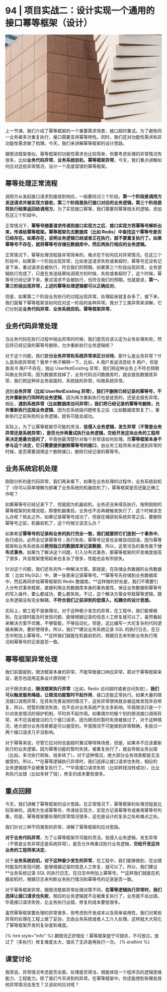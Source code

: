 # 94 | 项目实战二：设计实现一个通用的接口幂等框架（设计）

![](<../.gitbook/assets/image (13).png>)

上一节课，我们介绍了幂等框架的一个重要需求场景，接口超时重试。为了避免同一业务被多次重复执行，接口需要支持幂等特性。同时，我们还对功能性需求和非功能性需求做了梳理。今天，我们来讲解幂等框架的设计思路。

跟限流框架类似，幂等框架的功能性需求也比较简单，但要考虑处理的异常情况有很多，比如**业务代码异常、业务系统宕机、幂等框架异常**。今天，我们重点讲解如何应对这些异常情况，设计一个高度容错的幂等框架。

## 幂等处理正常流程

调用方从发起接口请求到接收到响应，一般要经过三个阶段。**第一个阶段是调用方发送请求并被实现方接收，第二个阶段是执行接口对应的业务逻辑，第三个阶段是将执行结果返回给调用方**。为了实现接口幂等，我们需要将幂等相关的逻辑，添加在这三个阶段中。

正常情况下，**幂等号随着请求传递到接口实现方之后**，**接口实现方将幂等号解析出来，传递给幂等框架。幂等框架先去数据库（比如 Redis）中查找这个幂等号是否已经存在。如果存在，说明业务逻辑已经或者正在执行，就不要重复执行了。如果幂等号不存在，就将幂等号存储在数据库中，然后再执行相应的业务逻辑。**

正常情况下，幂等处理流程是非常简单的，难点在于如何应对异常情况。在这三个阶段中，如果第一个阶段出现异常，比如发送请求失败或者超时，幂等号还没有记录下来，重试请求会被执行，符合我们的预期。如果第三个阶段出现异常，业务逻辑执行完成了，只是在发送结果给调用方的时候，失败或者超时了，这个时候，幂等号已经记录下来，重试请求不会被执行，也符合我们的预期。也就是说，**第一、第三阶段出现异常，上述的幂等处理逻辑都可以正确应对**。

但是，如果第二个阶段业务执行的过程出现异常，处理起来就复杂多了。接下来，我们就看下幂等框架该如何应对这一阶段的各种异常。我分了三类异常来讲解，它们分别是**业务代码异常、业务系统宕机、幂等框架异常**。

## 业务代码异常处理

当业务代码在执行过程中抛出异常的时候，我们是否应该认定为业务处理失败，然后将已经记录的幂等号删除，允许重新执行业务逻辑呢？

对于这个问题，我们要**分业务异常和系统异常来区分对待**。那什么是业务异常？什么是系统异常呢？我举个例子解释一下。比如，A 用户发送消息给 B 用户，但是查询 B 用户不存在，抛出 UserNotExisting 异常，我们把这种业务上不符合预期叫做业务异常。因为数据库挂掉了，业务代码访问数据库时，就会报告数据库异常，我们把这种非业务层面的、系统级的异常，叫做系统异常。

遇到**业务异常（比如 UserNotExisting 异常），我们不删除已经记录的幂等号，不允许重新执行同样的业务逻辑**，因为再次重新执行也是徒劳的，还是会报告异常。相反，**遇到系统异常（比如数据库访问异常），我们将已经记录的幂等号删除，允许重新执行这段业务逻辑**。因为在系统级问题修复之后（比如数据库恢复了），重新执行之前失败的业务逻辑，就有可能会成功。

实际上，为了让幂等框架尽可能的灵活，**低侵入业务逻辑，发生异常（不管是业务异常还是系统异常），是否允许再重试执行业务逻辑，交给开发这块业务的工程师来决定是最合适的了**，毕竟他最清楚针对每个异常该如何处理。而**幂等框架本身不参与这个决定，它只需要提供删除幂等号的接口**，由业务工程师来决定遇到异常的时候，是否需要调用这个删除接口，删除已经记录的幂等号。

## 业务系统宕机处理

刚刚分析的是代码异常，我们再来看下，如果在业务处理的过程中，业务系统宕机了（你可以简单理解为部署了业务系统的机器宕机了），幂等框架是否还能正确工作呢？

如果幂等号已经记录下了，但是因为机器宕机，业务还没来得及执行，按照刚刚的幂等框架的处理流程，即便机器重启，业务也不会再被触发执行了，这个时候该怎么办呢？除此之外，如果记录幂等号成功了，但是在捕获到系统异常之后，要删除幂等号之前，机器宕机了，这个时候又该怎么办？

如果希望**幂等号的记录和业务的执行完全一致，我们就要把它们放到一个事务中**。执行成功，必然会记录幂等号；执行失败，幂等号记录也会被自动回滚。因为幂等框架和业务系统各自**使用独立的数据库来记录数据**，所以，这里涉及的事务属于**分布式事务**。如果为了解决这个问题，引入分布式事务，那幂等框架的开发难度提高了很多，并且框架使用起来也复杂了很多，性能也会有所损失。

针对这个问题，我们还有另外一种解决方案。那就是，在存储业务数据的业务数据库（ 比如 MySQL）中，建一张表来记录幂等号。**幂等号先存储到业务数据库中，然后再同步给幂等框架的 Redis 数据库。**这样做的好处是，我们不需要引入分布式事务框架，直接利用业务数据库本身的事务属性，保证业务数据和幂等号的写入操作，要么都成功，要么都失败。不过，这个解决方案会导致幂等逻辑，跟业务逻辑没有完全解耦，**不符合我们之前讲到的低侵入、松耦合的设计思想。**

实际上，做工程不是做理论。对于这种极少发生的异常，在工程中，我们能够做到，在出错时能及时发现问题、能够根据记录的信息人工修复就可以了。虽然看起来解决方案不优雅，不够智能，不够自动化，但是，这比编写一大坨复杂的代码逻辑来解决，要好使得多。所以，我们**建议业务系统记录 SQL 的执行日志，在日志中附加上幂等号。**这样我们就能在机器宕机时，根据日志来判断业务执行情况和幂等号的记录是否一致。

## 幂等框架异常处理

我们前面提到，限流框架本身的异常，不能导致接口响应异常。那对于幂等框架来说，是否也适用这条设计原则呢？

对于限流来说，**限流框架执行异常**（比如，Redis 访问超时或者访问失败），**我们可以触发服务降级，让限流功能暂时不起作用**，接口还能正常执行。如果大量的限流接口调用异常，在具有完善监控的情况下，这些异常很快就会被运维发现并且修复，所以，短暂的限流失效，也不会对业务系统产生太多影响。毕竟限流只是一个针对突发情况的保护机制，平时并不起作用。如果偶尔的极个别的限流接口调用异常，本不应该被放过的几个接口请求，因为限流的暂时失效被放过了，对于这种情况，绝大部分业务场景都是可以接受的。毕竟限流不可能做到非常精确，多放过一两个接口请求几乎没影响。

对于幂等来说，尽管它应对的也是超时重试等特殊场景，但是，如果本不应该重新执行的业务逻辑，因为幂等功能的暂时失效，被重复执行了，就会导致业务出错（比如，多次执行转账，钱多转了）。对于这种情况，绝大部分业务场景都是无法接受的。所以，**在幂等逻辑执行异常时，我们选择让接口请求也失败，相应的业务逻辑就不会被重复执行了。**毕竟接口请求失败（比如转钱没转成功），比业务执行出错（比如多转了钱），修复的成本要低很多。

## 重点回顾

今天，我们讲解了幂等框架的设计思路。在正常情况下，幂等框架的处理流程是比较简单的，调用方生成幂等号，传递给实现方，实现方记录幂等号或者用幂等号判重。但是，幂等框架要处理的异常情况很多，这也是设计的复杂之处和难点之处。

我们针对三种不同类型的异常，讲解了幂等框架的应对思路。

**对于业务代码异常**，为了让幂等框架尽可能的灵活，低侵入业务逻辑，发生异常（不管是业务异常还是系统异常），是否允许再重试执行业务逻辑，**交给开发这块业务的工程师来决定**。

对于**业务系统宕机，对于这种极少发生的异常**，在工程中，我们能够做到，在出错时能及时发现问题、能够根据记录的信息人工修复，就可以了。所以，我们建议**业务系统记录 SQL 的执行日志，在日志中附加上幂等号。**这样我们就能在机器宕机时，根据日志来判断业务执行情况和幂等号的记录是否一致。

对于幂等框架异常，跟限流框架异常处理对策不同，**在幂等逻辑执行异常时，我们选择让接口请求也失败**，相应的业务逻辑就不会被重复执行了，业务就不会出错。毕竟接口请求失败，比业务执行出错，修复的成本要低很多。

虽然幂等框架要处理的异常很多，但考虑到开发成本以及简单易用性，我们对某些异常的处理在工程上做了妥协，交由业务系统或者人工介入处理。这样就大大简化了幂等框架开发的复杂度和难度。

{% hint style="info" %}
跟限流正好相反！幂等框架是宁可错杀，不可放过，放过了（多执行）修复难度太大，错杀了无非是再执行一次。
{% endhint %}

## 课堂讨论

我常说，异常情况考虑是否全面，处理是否得当，很能体现一个程序员的逻辑思维能力、工程能力。除了我们今天讲到的异常，在幂等框架中，你还能想到有哪些其他异常情况会发生？又该如何应对呢？



